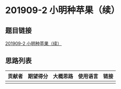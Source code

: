 # 201909-2 小明种苹果（续）

## 题目链接

[201909-2 小明种苹果（续）](http://118.190.20.162/view.page?gpid=T93)

## 思路列表

| 贡献者 | 期望得分 | 大概思路 | 使用语言 | 链接 |
| :-: | :-: | :-: | :-: | :-: | 
|  |  |  |  |  |
